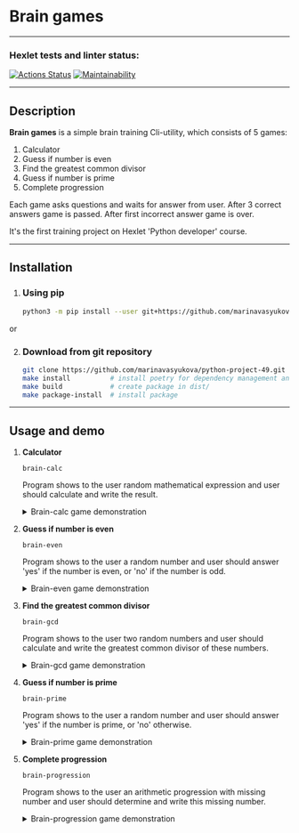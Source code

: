 # Brain games
---
### Hexlet tests and linter status:
[![Actions Status](https://github.com/marinavasyukova/python-project-49/workflows/hexlet-check/badge.svg)](https://github.com/marinavasyukova/python-project-49/actions)
[![Maintainability](https://api.codeclimate.com/v1/badges/3c4a10d1b77687e60284/maintainability)](https://codeclimate.com/github/marinavasyukova/python-project-49/maintainability)

---

## Description
**Brain games** is a simple brain training Cli-utility, which consists of 5 games:

1. Calculator
2. Guess if number is even
3. Find the greatest common divisor
4. Guess if number is prime
5. Complete progression

Each game asks questions and waits for answer from user. After 3 correct answers game is passed. After first incorrect answer game is over.

It's the first training project on Hexlet 'Python developer' course.

---

## Installation

1. ### Using pip

    ```bash
    python3 -m pip install --user git+https://github.com/marinavasyukova/python-project-49.git
    ```
or

2. ### Download from git repository

    ```bash
    git clone https://github.com/marinavasyukova/python-project-49.git
    make install          # install poetry for dependency management and packaging
    make build            # create package in dist/
    make package-install  # install package
    ```
---

## Usage and demo

1. **Calculator**
    ```
    brain-calc
    ```
    Program shows to the user random mathematical expression and user should calculate and write the result.

    <details>
    <summary>Brain-calc game demonstration</summary>

    [![asciicast](https://asciinema.org/a/SdNAnHAgMrpn9ZLm9GeU8aR3d.svg)](https://asciinema.org/a/SdNAnHAgMrpn9ZLm9GeU8aR3d)

    </details>


2. **Guess if number is even**
    ```
    brain-even
    ```
    Program shows to the user a random number and user should answer 'yes' if the number is even, or 'no' if the number is odd.

    <details>
    <summary>Brain-even game demonstration</summary>
    
    [![asciicast](https://asciinema.org/a/oU96SVjCjfGdo3OSiGhsui2rC.svg)](https://asciinema.org/a/oU96SVjCjfGdo3OSiGhsui2rC)

    </details>

3. **Find the greatest common divisor**
    ```
    brain-gcd
    ```
    Program shows to the user two random numbers and user should calculate and write the greatest common divisor of these numbers.
    <details>
    <summary>Brain-gcd game demonstration</summary>

    [![asciicast](https://asciinema.org/a/cJZGVkI0KgDjvFjfqgTm4a259.svg)](https://asciinema.org/a/cJZGVkI0KgDjvFjfqgTm4a259)

    </details>

4. **Guess if number is prime**
    ```
    brain-prime
    ```
    Program shows to the user a random number and user should answer 'yes' if the number is prime, or 'no' otherwise.
    <details>
    <summary>Brain-prime game demonstration</summary>

    [![asciicast](https://asciinema.org/a/zdIk5MAa7K3mlwE1zmmJCj1mp.svg)](https://asciinema.org/a/zdIk5MAa7K3mlwE1zmmJCj1mp)

    </details>

5. **Complete progression**
    ```
    brain-progression
    ```
    Program shows to the user an arithmetic progression with missing number and user should determine and write this missing number.

    <details>
    <summary>Brain-progression game demonstration</summary>

    [![asciicast](https://asciinema.org/a/UjPyvXYgqG6kP0AoLSW55g9jG.svg)](https://asciinema.org/a/UjPyvXYgqG6kP0AoLSW55g9jG)

    </details>
